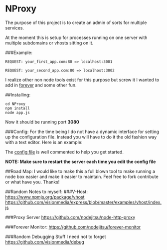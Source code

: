 NProxy
======
The purpose of this project is to create an admin of sorts for multiple services.

At the moment this is setup for processes running on one server with multiple subdomains or vhosts sitting on it.

###Example:

` REQUEST: your_first_app.com:80 => localhost:3001 `

` REQUEST: your_second_app.com:80 => localhost:3002 `

I realize other non node tools exist for this purpose but screw it I wanted to add in [forever](https://github.com/nodejitsu/forever) and some other fun.

##Installing:

```clonegit@github.com:schematical/NProxy.git
cd NProxy
npm install
node app.js
```
Now it should be running port **3080**

###Config:
For the time being I do not have a dynamic interface for setting up the configuration file. Instead you will have to do it the old fashion way with a text editor. Here is an example:

The [config file](./config-sample.js) is well commented to help you get started.

__NOTE: Make sure to restart the server each time you edit the config file__

##Road Map:
I would like to make this a full blown tool to make running a node box easier and make it easier to maintain. Feel free to fork contribute or what have you.
Thanks!


##Random Notes to myself:
###V-Host:
https://www.npmjs.org/package/vhost
https://github.com/visionmedia/express/blob/master/examples/vhost/index.js

###Proxy Server
https://github.com/nodejitsu/node-http-proxy

###Forever Monitor:
https://github.com/nodejitsu/forever-monitor

###Random Debugging Stuff I need not to forget
https://github.com/visionmedia/debug

